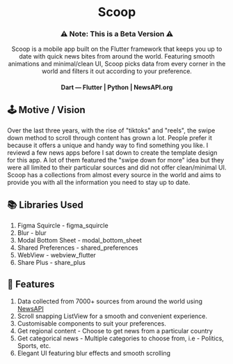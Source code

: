 <h1 align="center">Scoop</h1>

<h3 align="center">⚠ Note: This is a Beta Version ⚠</h3>
<p align="center">
  Scoop is a mobile app built on the Flutter framework that keeps you up to date with quick news bites from around the world. Featuring smooth animations and            minimal/clean UI, Scoop picks data from every corner in the world and filters it out according to your preference.
</p>

<h4 align="center">Dart — Flutter  |  Python  |  NewsAPI.org</h4>

## 🕹️ Motive / Vision
<p align="left">
  Over the last three years, with the rise of "tiktoks" and "reels", the swipe down method to scroll through content has grown a lot. People prefer it because it offers a unique and handy way to find something you like. I reviewd a few news apps before I sat down to create the template design for this app. A lot of them featured the "swipe down for more" idea but they were all limited to their particular sources and did not offer clean/minimal UI. Scoop has a collections from almost every source in the world and aims to provide you with all the information you need to stay up to date. 
</p>

## 📚 Libraries Used
1. Figma Squircle - figma_squircle
2. Blur - blur
3. Modal Bottom Sheet - modal_bottom_sheet
4. Shared Preferences - shared_preferences
5. WebView - webview_flutter
6. Share Plus - share_plus

## 💫 Features
1. Data collected from 7000+ sources from around the world using <a href="https://newsapi.org/">NewsAPI</a>
2. Scroll snapping ListView for a smooth and convenient experience.
3. Customisable components to suit your preferences.
4. Get regional content - Choose to get news from a particular country
5. Get categorical news - Multiple categories to choose from, i.e - Politics, Sports, etc.
6. Elegant UI featuring blur effects and smooth scrolling
